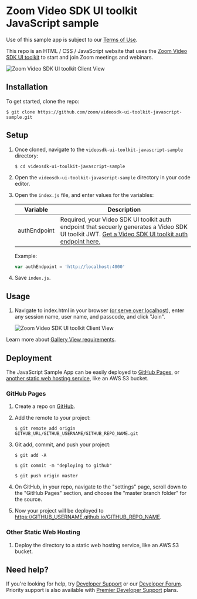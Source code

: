 # Zoom Video SDK UI toolkit JavaScript sample

Use of this sample app is subject to our [Terms of Use](https://explore.zoom.us/en/video-sdk-terms/).

This repo is an HTML / CSS / JavaScript website that uses the [Zoom Video SDK UI toolkit](https://developers.zoom.us/docs/video-sdk/web/) to start and join Zoom meetings and webinars.

![Zoom Video SDK UI toolkit Client View](https://developers.zoom.us/img/nextImageExportOptimizer/uikit-web-opt-1920.WEBP)

## Installation

To get started, clone the repo:

`$ git clone https://github.com/zoom/videosdk-ui-toolkit-javascript-sample.git`

## Setup

1. Once cloned, navigate to the `videosdk-ui-toolkit-javascript-sample` directory:

   `$ cd videosdk-ui-toolkit-javascript-sample`

1. Open the `videosdk-ui-toolkit-javascript-sample` directory in your code editor.

1. Open the `index.js` file, and enter values for the variables:

   | Variable                   | Description |
   | -----------------------|-------------|
   | authEndpoint          | Required, your Video SDK UI toolkit auth endpoint that secuerly generates a Video SDK UI toolkit JWT. [Get a Video SDK UI toolkit auth endpoint here.](https://github.com/zoom/videosdk-sample-signature-node.js) |

   Example:

   ```js
   var authEndpoint = 'http://localhost:4000'
   ```

1. Save `index.js`.

## Usage

1. Navigate to index.html in your browser ([or serve over localhost](https://www.npmjs.com/package/http-server)), enter any session name, user name, and passcode, and click "Join".

   ![Zoom Video SDK UI toolkit Client View](https://developers.zoom.us/img/nextImageExportOptimizer/uikit-web-opt-1920.WEBP)

  Learn more about [Gallery View requirements](https://developers.zoom.us/docs/video-sdk/web/gallery-view/).

## Deployment

The JavaScript Sample App can be easily deployed to [GitHub Pages](#github-pages), or [another static web hosting service](#other-static-web-hosting), like an AWS S3 bucket.

### GitHub Pages

1. Create a repo on [GitHub](https://github.com).

1. Add the remote to your project:

   `$ git remote add origin GITHUB_URL/GITHUB_USERNAME/GITHUB_REPO_NAME.git`

1. Git add, commit, and push your project:

   `$ git add -A`

   `$ git commit -m "deploying to github"`

   `$ git push origin master`

1. On GitHub, in your repo, navigate to the "settings" page, scroll down to the "GitHub Pages" section, and choose the "master branch folder" for the source.

1. Now your project will be deployed to https://GITHUB_USERNAME.github.io/GITHUB_REPO_NAME.

### Other Static Web Hosting

1. Deploy the directory to a static web hosting service, like an AWS S3 bucket.


## Need help?

If you're looking for help, try [Developer Support](https://devsupport.zoom.us) or our [Developer Forum](https://devforum.zoom.us). Priority support is also available with [Premier Developer Support](https://explore.zoom.us/docs/en-us/developer-support-plans.html) plans.
